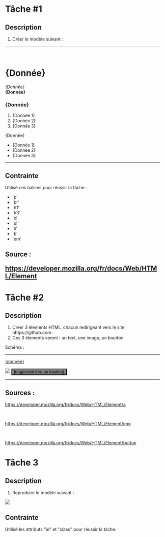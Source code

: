 <h1>Tâche #1</h1>
<h2>Description</h2>
<ol>
    <li>Créer le modèle suivant : </li>
</ol>


<hr>
<br>
    <h1>{Donnée}</h1>
    <em>{Donnée}</em>
<br>
<b>{Donnée}</b>
<br>
<h3>{Donnée}</h3>
<ol>
    <li>{Donnée 1}</li>
    <li>{Donnée 2}</li>
    <li>{Donnée 3}</li>
</ol>
<p>{Donnée}</p>
<ul>
    <li>{Donnée 1}</li>
    <li>{Donnée 2}</li>
    <li>{Donnée 3}</li>
</ul>
<hr>
<h3>
<h2>Contrainte</h2>
<p>Utilisé ces balises pour réussir la tâche :</p>
<ul>
    <li>'p'</li>
    <li>'br'</li>
    <li>'h1'</li>
    <li>'h3'</li>
    <li>'ol'</li>
    <li>'ul'</li>
    <li>'li'</li>
    <li>'b'</li>
    <li>'em'</li>
</ul>
<h2>Source : <a href="https://developer.mozilla.org/fr/docs/Web/HTML/Element"><p>https://developer.mozilla.org/fr/docs/Web/HTML/Element<p></a></h2>
<h1>Tâche #2</h1>
<h2>Description</h2>
<ol>
    <li>Créer 3 élements HTML, chacun redirigeant vers le site hhtps://github.com : </ul>
    <li>Ces 3 élements seront : un text, une image, un boutton</ul>
</ol>
<p>Schéma :</p>
<hr>
<a href="https://github.com"><p>{donnée}</p></a>
<a href="https://github.com" ><img src="./Capture d'écran_20221104_175501.png"></a>
<a href="https://github.com"><button style="background-color: grey">{bug(censé être un bouton)}</button></a>
<hr>
<h2>Sources : </h2>
<a href="https://developer.mozilla.org/fr/docs/Web/HTML/Element/a"><p>https://developer.mozilla.org/fr/docs/Web/HTML/Element/a</p></a>
<br>
<a href="https://developer.mozilla.org/fr/docs/Web/HTML/Element/img"><p>https://developer.mozilla.org/fr/docs/Web/HTML/Element/img</p></a>
<br>
<a href="https://developer.mozilla.org/fr/docs/Web/HTML/Element/button"><p>https://developer.mozilla.org/fr/docs/Web/HTML/Element/button</p></a>
<h1>Tâche 3</h1>
<h2>Description</h2>
<ol>
    <li>Reproduire le modèle suivant : </li>
</ol>
<img src="Capture d'écran_20221104_203724.png">
<h2>Contrainte</h2>
<p>Utilisé les attributs "id" et "class" pour réussir la tâche.</p>
